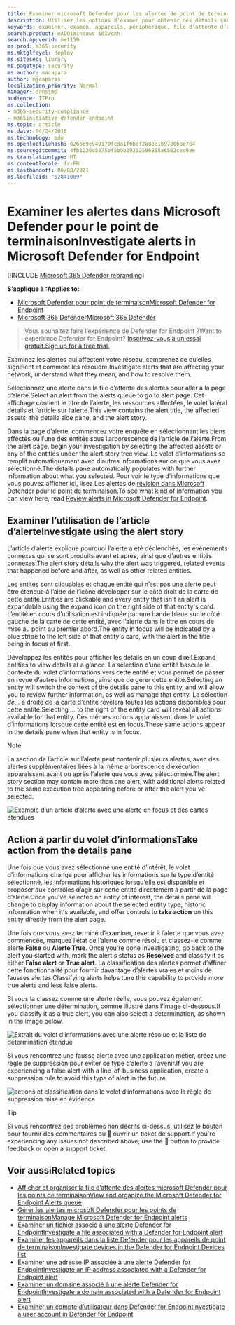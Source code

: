 ```yaml
---
title: Examiner microsoft Defender pour les alertes de point de terminaison
description: Utilisez les options d’examen pour obtenir des détails sur les alertes qui affectent votre réseau, ce qu’elles signifient et comment les résoudre.
keywords: examiner, examen, appareils, périphérique, file d’attente d’alertes, tableau de bord, adresse IP, fichier, envoyer, soumissions, analyse approfondie, chronologie, recherche, domaine, URL, IP
search.product: eADQiWindows 10XVcnh
search.appverid: met150
ms.prod: m365-security
ms.mktglfcycl: deploy
ms.sitesec: library
ms.pagetype: security
ms.author: macapara
author: mjcaparas
localization_priority: Normal
manager: dansimp
audience: ITPro
ms.collection:
- m365-security-compliance
- m365initiative-defender-endpoint
ms.topic: article
ms.date: 04/24/2018
ms.technology: mde
ms.openlocfilehash: 626be9e949170fcda1f0bcf2a88e1b9780bbe764
ms.sourcegitcommit: 4fb1226d5875bf5b9b29252596855a6562cea9ae
ms.translationtype: MT
ms.contentlocale: fr-FR
ms.lasthandoff: 06/08/2021
ms.locfileid: "52841089"
---
```

# <a name="investigate-alerts-in-microsoft-defender-for-endpoint"></a><span data-ttu-id="a3e88-104">Examiner les alertes dans Microsoft Defender pour le point de terminaison</span><span class="sxs-lookup"><span data-stu-id="a3e88-104">Investigate alerts in Microsoft Defender for Endpoint</span></span>

[!INCLUDE [Microsoft 365 Defender rebranding](../../includes/microsoft-defender.md)]

<span data-ttu-id="a3e88-105">**S’applique à :**</span><span class="sxs-lookup"><span data-stu-id="a3e88-105">**Applies to:**</span></span>
- [<span data-ttu-id="a3e88-106">Microsoft Defender pour point de terminaison</span><span class="sxs-lookup"><span data-stu-id="a3e88-106">Microsoft Defender for Endpoint</span></span>](https://go.microsoft.com/fwlink/p/?linkid=2154037)
- [<span data-ttu-id="a3e88-107">Microsoft 365 Defender</span><span class="sxs-lookup"><span data-stu-id="a3e88-107">Microsoft 365 Defender</span></span>](https://go.microsoft.com/fwlink/?linkid=2118804)

><span data-ttu-id="a3e88-108">Vous souhaitez faire l’expérience de Defender for Endpoint ?</span><span class="sxs-lookup"><span data-stu-id="a3e88-108">Want to experience Defender for Endpoint?</span></span> [<span data-ttu-id="a3e88-109">Inscrivez-vous à un essai gratuit.</span><span class="sxs-lookup"><span data-stu-id="a3e88-109">Sign up for a free trial.</span></span>](https://www.microsoft.com/microsoft-365/windows/microsoft-defender-atp?ocid=docs-wdatp-investigatealerts-abovefoldlink) 

<span data-ttu-id="a3e88-110">Examinez les alertes qui affectent votre réseau, comprenez ce qu’elles signifient et comment les résoudre.</span><span class="sxs-lookup"><span data-stu-id="a3e88-110">Investigate alerts that are affecting your network, understand what they mean, and how to resolve them.</span></span>

<span data-ttu-id="a3e88-111">Sélectionnez une alerte dans la file d’attente des alertes pour aller à la page d’alerte.</span><span class="sxs-lookup"><span data-stu-id="a3e88-111">Select an alert from the alerts queue to go to alert page.</span></span> <span data-ttu-id="a3e88-112">Cet affichage contient le titre de l’alerte, les ressources affectées, le volet latéral détails et l’article sur l’alerte.</span><span class="sxs-lookup"><span data-stu-id="a3e88-112">This view contains the alert title, the affected assets, the details side pane, and the alert story.</span></span>

<span data-ttu-id="a3e88-113">Dans la page d’alerte, commencez votre enquête en sélectionnant les biens affectés ou l’une des entités sous l’arborescence de l’article de l’alerte.</span><span class="sxs-lookup"><span data-stu-id="a3e88-113">From the alert page, begin your investigation by selecting the affected assets or any of the entities under the alert story tree view.</span></span> <span data-ttu-id="a3e88-114">Le volet d’informations se remplit automatiquement avec d’autres informations sur ce que vous avez sélectionné.</span><span class="sxs-lookup"><span data-stu-id="a3e88-114">The details pane automatically populates with further information about what you selected.</span></span> <span data-ttu-id="a3e88-115">Pour voir le type d’informations que vous pouvez afficher ici, lisez Les alertes de [révision dans Microsoft Defender pour le point de terminaison.](/microsoft-365/security/defender-endpoint/review-alerts)</span><span class="sxs-lookup"><span data-stu-id="a3e88-115">To see what kind of information you can view here, read [Review alerts in Microsoft Defender for Endpoint](/microsoft-365/security/defender-endpoint/review-alerts).</span></span>

## <a name="investigate-using-the-alert-story"></a><span data-ttu-id="a3e88-116">Examiner l’utilisation de l’article d’alerte</span><span class="sxs-lookup"><span data-stu-id="a3e88-116">Investigate using the alert story</span></span>

<span data-ttu-id="a3e88-117">L’article d’alerte explique pourquoi l’alerte a été déclenchée, les événements connexes qui se sont produits avant et après, ainsi que d’autres entités connexes.</span><span class="sxs-lookup"><span data-stu-id="a3e88-117">The alert story details why the alert was triggered, related events that happened before and after, as well as other related entities.</span></span>

<span data-ttu-id="a3e88-118">Les entités sont cliquables et chaque entité qui n’est pas une alerte peut être étendue à l’aide de l’icône développer sur le côté droit de la carte de cette entité.</span><span class="sxs-lookup"><span data-stu-id="a3e88-118">Entities are clickable and every entity that isn't an alert is expandable using the expand icon on the right side of that entity's card.</span></span> <span data-ttu-id="a3e88-119">L’entité en cours d’utilisation est indiquée par une bande bleue sur le côté gauche de la carte de cette entité, avec l’alerte dans le titre en cours de mise au point au premier abord.</span><span class="sxs-lookup"><span data-stu-id="a3e88-119">The entity in focus will be indicated by a blue stripe to the left side of that entity's card, with the alert in the title being in focus at first.</span></span>

<span data-ttu-id="a3e88-120">Développez les entités pour afficher les détails en un coup d’œil.</span><span class="sxs-lookup"><span data-stu-id="a3e88-120">Expand entities to view details at a glance.</span></span> <span data-ttu-id="a3e88-121">La sélection d’une entité bascule le contexte du volet d’informations vers cette entité et vous permet de passer en revue d’autres informations, ainsi que de gérer cette entité.</span><span class="sxs-lookup"><span data-stu-id="a3e88-121">Selecting an entity will switch the context of the details pane to this entity, and will allow you to review further information, as well as manage that entity.</span></span> <span data-ttu-id="a3e88-122">La sélection *de...* à droite de la carte d’entité révélera toutes les actions disponibles pour cette entité.</span><span class="sxs-lookup"><span data-stu-id="a3e88-122">Selecting *...* to the right of the entity card will reveal all actions available for that entity.</span></span> <span data-ttu-id="a3e88-123">Ces mêmes actions apparaissent dans le volet d’informations lorsque cette entité est en focus.</span><span class="sxs-lookup"><span data-stu-id="a3e88-123">These same actions appear in the details pane when that entity is in focus.</span></span>

> [!NOTE]
> <span data-ttu-id="a3e88-124">La section de l’article sur l’alerte peut contenir plusieurs alertes, avec des alertes supplémentaires liées à la même arborescence d’exécution apparaissant avant ou après l’alerte que vous avez sélectionnée.</span><span class="sxs-lookup"><span data-stu-id="a3e88-124">The alert story section may contain more than one alert, with additional alerts related to the same execution tree appearing before or after the alert you've selected.</span></span>

![Exemple d’un article d’alerte avec une alerte en focus et des cartes étendues](images/alert-story-tree.png)

## <a name="take-action-from-the-details-pane"></a><span data-ttu-id="a3e88-126">Action à partir du volet d’informations</span><span class="sxs-lookup"><span data-stu-id="a3e88-126">Take action from the details pane</span></span>

<span data-ttu-id="a3e88-127">Une fois que vous avez sélectionné une entité d’intérêt, le volet d’informations change pour afficher les informations sur le  type d’entité sélectionné, les informations historiques lorsqu’elle est disponible et proposer aux contrôles d’agir sur cette entité directement à partir de la page d’alerte.</span><span class="sxs-lookup"><span data-stu-id="a3e88-127">Once you've selected an entity of interest, the details pane will change to display information about the selected entity type, historic information when it's available, and offer controls to **take action** on this entity directly from the alert page.</span></span>

<span data-ttu-id="a3e88-128">Une fois que vous avez terminé d’examiner, revenir à l’alerte que vous avez commencée, marquez l’état de l’alerte comme résolu et classez-le comme alerte **False** ou **Alerte True**. </span><span class="sxs-lookup"><span data-stu-id="a3e88-128">Once you're done investigating, go back to the alert you started with, mark the alert's status as **Resolved** and classify it as either **False alert** or **True alert**.</span></span> <span data-ttu-id="a3e88-129">La classification des alertes permet d’affiner cette fonctionnalité pour fournir davantage d’alertes vraies et moins de fausses alertes.</span><span class="sxs-lookup"><span data-stu-id="a3e88-129">Classifying alerts helps tune this capability to provide more true alerts and less false alerts.</span></span>

<span data-ttu-id="a3e88-130">Si vous la classez comme une alerte réelle, vous pouvez également sélectionner une détermination, comme illustré dans l’image ci-dessous.</span><span class="sxs-lookup"><span data-stu-id="a3e88-130">If you classify it as a true alert, you can also select a determination, as shown in the image below.</span></span>

![Extrait du volet d’informations avec une alerte résolue et la liste de détermination étendue](images/alert-details-resolved-true.png)

<span data-ttu-id="a3e88-132">Si vous rencontrez une fausse alerte avec une application métier, créez une règle de suppression pour éviter ce type d’alerte à l’avenir.</span><span class="sxs-lookup"><span data-stu-id="a3e88-132">If you are experiencing a false alert with a line-of-business application, create a suppression rule to avoid this type of alert in the future.</span></span>

![actions et classification dans le volet d’informations avec la règle de suppression mise en évidence](images/alert-false-suppression-rule.png)

> [!TIP]
> <span data-ttu-id="a3e88-134">Si vous rencontrez des problèmes non décrits ci-dessus, utilisez le bouton pour fournir des commentaires ou 🙂 ouvrir un ticket de support.</span><span class="sxs-lookup"><span data-stu-id="a3e88-134">If you're experiencing any issues not described above, use the 🙂 button to provide feedback or open a support ticket.</span></span>


## <a name="related-topics"></a><span data-ttu-id="a3e88-135">Voir aussi</span><span class="sxs-lookup"><span data-stu-id="a3e88-135">Related topics</span></span>
- [<span data-ttu-id="a3e88-136">Afficher et organiser la file d’attente des alertes microsoft Defender pour les points de terminaison</span><span class="sxs-lookup"><span data-stu-id="a3e88-136">View and organize the Microsoft Defender for Endpoint Alerts queue</span></span>](alerts-queue.md)
- [<span data-ttu-id="a3e88-137">Gérer les alertes microsoft Defender pour les points de terminaison</span><span class="sxs-lookup"><span data-stu-id="a3e88-137">Manage Microsoft Defender for Endpoint alerts</span></span>](manage-alerts.md)
- [<span data-ttu-id="a3e88-138">Examiner un fichier associé à une alerte Defender for Endpoint</span><span class="sxs-lookup"><span data-stu-id="a3e88-138">Investigate a file associated with a Defender for Endpoint alert</span></span>](investigate-files.md)
- [<span data-ttu-id="a3e88-139">Examiner les appareils dans la liste Defender pour les appareils de point de terminaison</span><span class="sxs-lookup"><span data-stu-id="a3e88-139">Investigate devices in the Defender for Endpoint Devices list</span></span>](investigate-machines.md)
- [<span data-ttu-id="a3e88-140">Examiner une adresse IP associée à une alerte Defender for Endpoint</span><span class="sxs-lookup"><span data-stu-id="a3e88-140">Investigate an IP address associated with a Defender for Endpoint alert</span></span>](investigate-ip.md)
- [<span data-ttu-id="a3e88-141">Examiner un domaine associé à une alerte Defender for Endpoint</span><span class="sxs-lookup"><span data-stu-id="a3e88-141">Investigate a domain associated with a Defender for Endpoint alert</span></span>](investigate-domain.md)
- [<span data-ttu-id="a3e88-142">Examiner un compte d’utilisateur dans Defender for Endpoint</span><span class="sxs-lookup"><span data-stu-id="a3e88-142">Investigate a user account in Defender for Endpoint</span></span>](investigate-user.md)


